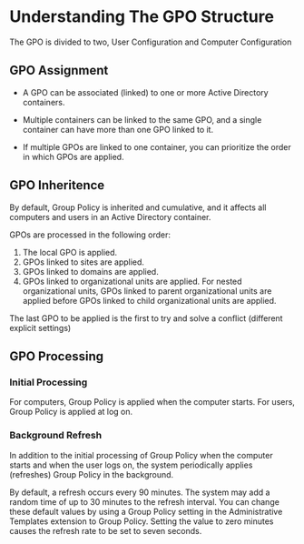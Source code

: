 # Understanding The GPO Structure

The GPO is divided to two, User Configuration and Computer Configuration

## GPO Assignment
- A GPO can be associated (linked) to one or more Active Directory containers.

- Multiple containers can be linked to the same GPO, and a single container can have more than one GPO linked to it. 

- If multiple GPOs are linked to one container, you can prioritize the order in which GPOs are applied.

## GPO Inheritence
By default, Group Policy is inherited and cumulative, and it affects all computers and users in an Active Directory container.

GPOs are processed in the following order:

1. The local GPO is applied.
2. GPOs linked to sites are applied.
3. GPOs linked to domains are applied.
4. GPOs linked to organizational units are applied. For nested organizational units, GPOs linked to parent organizational units are applied before GPOs linked to child organizational units are applied.

The last GPO to be applied is the first to try and solve a conflict (different explicit settings)

## GPO Processing
### Initial Processing
For computers, Group Policy is applied when the computer starts. For users, Group Policy is applied at log on.

### Background Refresh
In addition to the initial processing of Group Policy when the computer starts and when the user logs on, the system periodically applies (refreshes) Group Policy in the background.

By default, a refresh occurs every 90 minutes. The system may add a random time of up to 30 minutes to the refresh interval. You can change these default values by using a Group Policy setting in the Administrative Templates extension to Group Policy. Setting the value to zero minutes causes the refresh rate to be set to seven seconds.
